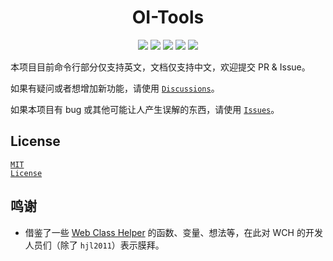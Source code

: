 <h1 align="center">OI-Tools</h1>
<p align="center">
    <img src="https://img.shields.io/github/v/release/hjl2011/OI-Tools?include_prereleases&logo=GitHub&longCache=true">
    <img src="https://img.shields.io/github/downloads/hjl2011/OI-Tools/total?label=GitHub%20Downloads&longCache=true&logo=GitHub">
    <img src="https://img.shields.io/badge/support-Windows%207+-blue?logo=Windows&longCache=true">
    <img src="https://img.shields.io/github/commit-activity/m/hjl2011/OI-Tools?color=green&logo=GitHub&longCache=true">
    <img src="https://img.shields.io/github/languages/code-size/hjl2011/OI-Tools?color=orange&logo=GitHub&longCache=true">
</p>

本项目目前命令行部分仅支持英文，文档仅支持中文，欢迎提交 PR &amp; Issue。

如果有疑问或者想增加新功能，请使用 <a href="https://github.com/hjl2011/OI-Tools/discussions"><code>Discussions</code></a>。

如果本项目有 bug 或其他可能让人产生误解的东西，请使用 <a href="https://github.com/hjl2011/OI-Tools/issues"><code>Issues</code></a>。

## License

<a href="https://github.com/hjl2011/OI-Tools/blob/main/LICENSE"><code>MIT License</code></a>

## 鸣谢

- 借鉴了一些 <a href="https://github.com/class-tools/Web-Class-Helper">Web Class Helper</a> 的函数、变量、想法等，在此对 WCH 的开发人员们（除了 <code>hjl2011</code>）表示膜拜。